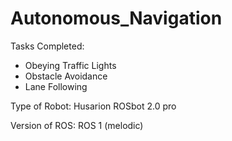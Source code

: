 # Autonomous_Navigation

Tasks Completed:
- Obeying Traffic Lights
- Obstacle Avoidance
- Lane Following

Type of Robot:
Husarion ROSbot 2.0 pro

Version of ROS: 
ROS 1 (melodic)





